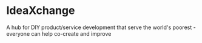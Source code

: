 IdeaXchange
===========

A hub for DIY product/service development that serve the world's poorest - everyone can help co-create and improve